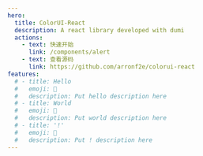 ```yaml
---
hero:
  title: ColorUI-React
  description: A react library developed with dumi
  actions:
    - text: 快速开始
      link: /components/alert
    - text: 查看源码
      link: https://github.com/arronf2e/colorui-react
features:
  # - title: Hello
  #   emoji: 💎
  #   description: Put hello description here
  # - title: World
  #   emoji: 🌈
  #   description: Put world description here
  # - title: '!'
  #   emoji: 🚀
  #   description: Put ! description here
---
```


